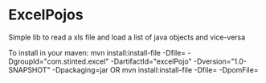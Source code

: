 # ExcelPojos
Simple lib to read a xls file and load a list of java objects and vice-versa

To install in your maven:
mvn install:install-file -Dfile=<path to  jar> -DgroupId="com.stinted.excel" -DartifactId="excelPojo" -Dversion="1.0-SNAPSHOT" -Dpackaging=jar
OR
mvn install:install-file -Dfile=<path to jar> -DpomFile=<path to POM>
